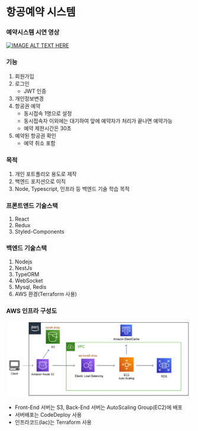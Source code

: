 # 항공예약 시스템

### 예약시스템 시연 영상
[![IMAGE ALT TEXT HERE](https://img.youtube.com/vi/ewfOgQv2uoQ/0.jpg)](https://www.youtube.com/watch?v=ewfOgQv2uoQ)

### 기능
1. 회원가입
2. 로그인
    * JWT 인증
3. 개인정보변경
4. 항공권 예약
    * 동시접속 1명으로 설정
    * 동시접속자 이외에는 대기하여 앞에 예약자가 처리가 끝나면 예약가능
    * 예약 제한시간은 30초
5. 예약된 항공권 확인
    * 예약 취소 포함


### 목적
1. 개인 포트폴리오 용도로 제작
2. 백엔드 포지션으로 이직
3. Node, Typescript, 인프라 등 백엔드 기술 학습 목적


### 프론트엔드 기술스택
1. React
2. Redux
3. Styled-Components


### 백엔드 기술스택
1. Nodejs
2. NestJs
3. TypeORM
4. WebSocket
5. Mysql, Redis
6. AWS 환경(Terraform 사용)


### AWS 인프라 구성도
![인프라 구성도](./InfraImage3.png)

* Front-End 서버는 S3, Back-End 서버는 AutoScaling Group(EC2)에 배포
* 서버배포는 CodeDeploy 사용
* 인프라코드(Iac)는 Terraform 사용
